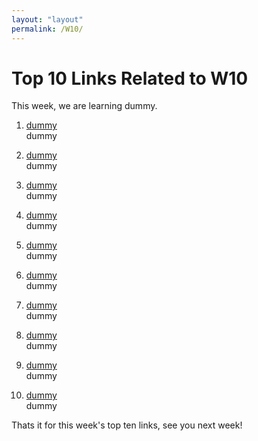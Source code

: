 ```yaml
---
layout: "layout"
permalink: /W10/
---
```


# Top 10 Links Related to W10
This week, we are learning dummy.

1. [dummy](https://www.youtube.com) <br>
   dummy
   
2. [dummy](https://www.youtube.com) <br>
   dummy

3. [dummy](https://www.youtube.com) <br>
   dummy

4. [dummy](https://www.youtube.com) <br>
   dummy

5. [dummy](https://www.youtube.com) <br>
   dummy
   
6. [dummy](https://www.youtube.com) <br>
   dummy

7. [dummy](https://www.youtube.com) <br>
   dummy

8. [dummy](https://www.youtube.com/) <br>
   dummy

9. [dummy](https://www.youtube.com) <br>
   dummy
   
10. [dummy](https:/www.youtube.com) <br>
    dummy
    
Thats it for this week's top ten links, see you next week!
   

